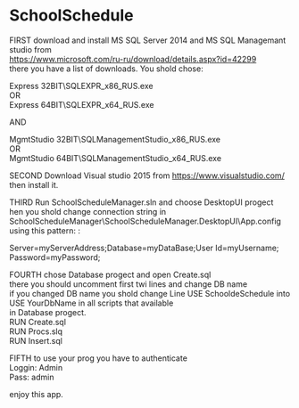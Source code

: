 # SchoolSchedule
FIRST download and install MS SQL Server 2014 and MS SQL Managemant studio from<br/> https://www.microsoft.com/ru-ru/download/details.aspx?id=42299 <br/>
there you have a list of downloads. You shold chose:<br/>

Express 32BIT\SQLEXPR_x86_RUS.exe<br/>
OR <br/>
Express 64BIT\SQLEXPR_x64_RUS.exe<br/>

AND<br/>

MgmtStudio 32BIT\SQLManagementStudio_x86_RUS.exe<br/>
OR	<br/>
MgmtStudio 64BIT\SQLManagementStudio_x64_RUS.exe<br/>

SECOND Download Visual studio 2015 from https://www.visualstudio.com/ then install it.

THIRD Run SchoolScheduleManager.sln and choose DesktopUI progect<br/>
hen you shold change connection string in <br/>
SchoolScheduleManager\SchoolScheduleManager.DesktopUI\App.config using this pattern: :<br/>
 
Server=myServerAddress;Database=myDataBase;User Id=myUsername;<br/>
Password=myPassword;<br/>

FOURTH chose Database progect and open Create.sql<br/>
there you should uncomment first twi lines and change DB name<br/>
if you changed DB name you shold change Line USE SchooldeSchedule into USE YourDbName in all scripts that available<br/>
in Database progect.<br/>
RUN Create.sql<br/>
RUN Procs.slq<br/>
RUN Insert.sql<br/>


FIFTH to use your prog you have to authenticate <br/>
Loggin: Admin<br/>
Pass: admin<br/>

enjoy this app.

      

      
